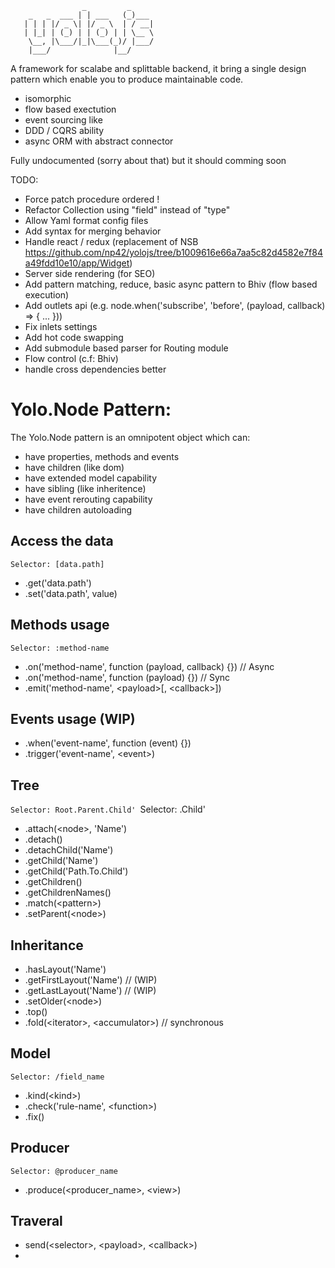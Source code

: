 ```
                _         _      
    _   _  ___ | | ___   (_)___  
   | | | |/ _ \| |/ _ \  | / __| 
   | |_| | (_) | | (_) | | \__ \ 
    \__, |\___/|_|\___(_)/ |___/ 
    |___/              |__/      
```
A framework for scalabe and splittable backend, it bring a single design pattern which enable you to produce maintainable code.
  * isomorphic
  * flow based exectution
  * event sourcing like
  * DDD / CQRS ability
  * async ORM with abstract connector

Fully undocumented (sorry about that) but it should comming soon

TODO:
  * Force patch procedure ordered !
  * Refactor Collection using "field" instead of "type"
  * Allow Yaml format config files
  * Add syntax for merging behavior
  * Handle react / redux (replacement of NSB https://github.com/np42/yolojs/tree/b1009616e66a7aa5c82d4582e7f84a49fdd10e10/app/Widget)
  * Server side rendering (for SEO)
  * Add pattern matching, reduce,  basic async pattern to Bhiv (flow based execution)
  * Add outlets api (e.g. node.when('subscribe', 'before', (payload, callback) => { ... }))
  * Fix inlets settings
  * Add hot code swapping
  * Add submodule based parser for Routing module
  * Flow control (c.f: Bhiv)
  * handle cross dependencies better

# Yolo.Node Pattern:

The Yolo.Node pattern is an omnipotent object which can:
  * have properties, methods and events
  * have children (like dom)
  * have extended model capability
  * have sibling (like inheritence)
  * have event rerouting capability
  * have children autoloading

## Access the data
`Selector: [data.path]`

  * .get('data.path')
  * .set('data.path', value)

## Methods usage
`Selector: :method-name`

  * .on('method-name', function (payload, callback) {}) // Async
  * .on('method-name', function (payload) {}) // Sync
  * .emit('method-name', \<payload>[, \<callback>])

## Events usage (WIP)

  * .when('event-name', function (event) {})
  * .trigger('event-name', \<event>)

## Tree
`Selector: Root.Parent.Child'
`Selector: .Child'

  * .attach(\<node>, 'Name')
  * .detach()
  * .detachChild('Name')
  * .getChild('Name')
  * .getChild('Path.To.Child')
  * .getChildren()
  * .getChildrenNames()
  * .match(\<pattern>)
  * .setParent(\<node>)

## Inheritance
  * .hasLayout('Name')
  * .getFirstLayout('Name') // (WIP)
  * .getLastLayout('Name') // (WIP)
  * .setOlder(\<node>)
  * .top()
  * .fold(\<iterator>, \<accumulator>) // synchronous


## Model
`Selector: /field_name`

  * .kind(\<kind>)
  * .check('rule-name', \<function>)
  * .fix()

## Producer
`Selector: @producer_name`

 * .produce(\<producer_name>, \<view>)

## Traveral

  * send(\<selector>, \<payload>, \<callback>)
  * 

